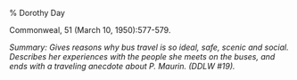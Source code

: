 % Dorothy Day

Commonweal, 51 (March 10, 1950):577-579.

*Summary: Gives reasons why bus travel is so ideal, safe, scenic and
social. Describes her experiences with the people she meets on the
buses, and ends with a traveling anecdote about P. Maurin. (DDLW \#19).*


